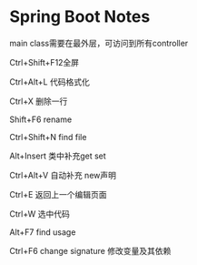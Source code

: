 # Spring Boot Notes

main class需要在最外层，可访问到所有controller

Ctrl+Shift+F12全屏

Ctrl+Alt+L 代码格式化

Ctrl+X 删除一行

Shift+F6 rename

Ctrl+Shift+N find file

Alt+Insert 类中补充get set

Ctrl+Alt+V 自动补充 new声明

Ctrl+E 返回上一个编辑页面

Ctrl+W 选中代码

Alt+F7 find usage

Ctrl+F6 change signature 修改变量及其依赖